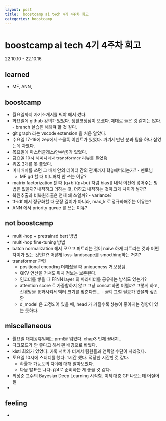```yaml
---
layout: post
title:  boostcamp ai tech 4기 4주차 회고
categories: boostcamp
---
```


# boostcamp ai tech 4기 4주차 회고
22.10.10 - 22.10.16
## learned
- MF, ANN, 

## boostcamp
- 월요일까지 자기소개서를 써야 해서 썼다.
- 화요일에 github 강의가 있었다. 생활코딩님이 오셨다. 제대로 들은 것 같지는 않다. - branch 실습은 해봐야 할 것 같다.
- git graph 라는 vscode extension 을 처음 알았다.
- 수요일 17-19에 zep에서 스몰톡 이벤트가 있었다. 거기서 만난 분과 팀을 하나 싶었는데 차였다.
- 목요일에 마스터클래스(안수빈)가 있었다. 
- 금요일 10시 세미나에서 transformer 리뷰를 들었음
- 퀴즈 3개를 못 풀었다.
- 미니배치를 쓰면 그 배치 안의 데이터 간의 관계까지 학습해버리는가? - 멘토님
  - MF gd 할 때 미니배치 안 쓰는 이유?
- matrix factorization 할 때 (q+bi)(p+bu) 처럼 bias를 내적 이전에 넣어주는 방법은 없을까? 내적하고 더하는 것, 더하고 내적하는 것이 크게 차이가 날까?
- 복원추출과 비복원추출은 언제 왜 쓰일까? - variance?
- tf-idf 에서 정규화할 때 문장 길이가 아니라, max_k 로 정규화해주는 이유는?
- ANN 에서 priority queue 를 쓰는 이유?

## not boostcamp
- multi-hop + pretrained bert 방법
- multi-hop fine-tuning 방법
- batch normalization 에서 모으고 퍼트리는 것이 naive 하게 퍼트리는 것과 어떤 차이가 있는 것인가? 어떻게 loss-landscape를 smoothing하는 거지?
- transformer 관련
    - positional encoding 더해줬을 때 uniqueness 가 보장됨.
    - QKV 연산을 거쳐도 위치 정보는 보존된다.
    - 인코더를 쌓을 때 FFNN layer 의 파라미터를 공유하는 방식도 있는가?
    - attention score 로 가중합하지 않고 그냥 concat 하면 어떨까? 그렇게 하고, 신경망을 통과시켜서 벡터 크기를 맞춘다면... - 굳이 그럴 필요가 있을까 싶긴 함
    - d_model 은 고정되어 있을 때, head 가 커질수록 성능이 좋아지는 경향이 있는 듯하다. 

## miscellaneous
- 월요일 대체공휴일에는 prml을 읽었다. chap3 언제 끝내지..
- 다크모드가 안 좋다고 해서 흰 배경으로 바꿨다.
- kisti 회의가 있었다. 카톡 서버가 터져서 팀원들과 연락할 수단이 사라졌다.
- 토요일 10시에 스터디를 했다. 1시간 했다. 적당한 시간인 것 같다.
  - 확률과 가능도의 차이에 대해 알아보았다.
  - 다음 발표는 나다. ppt로 준비하는 게 좋을 것 같다.
- 최성준 교수의 Bayesian Deep Learning 시작함. 이제 대충 GP 나오는데 어질어질
- 


## feeling
- 